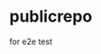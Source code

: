 # publicrepo
for e2e test














































































































































































































































































































































































































































































































































































































































































































































































































































































































































































































































































































































































































































































































































































































































































































































































































































































































































































































































































































































































































































































































































































































































































































































































































































































































































































































































































































































































































































































































































































































































